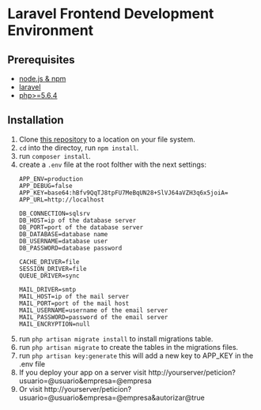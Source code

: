 # Laravel Frontend Development Environment

## Prerequisites

- [node.js & npm](https://nodejs.org/)
- [laravel](http://laravel.com/)
- [php>=5.6.4](http://php.net/)

## Installation

1. Clone [this repository](https://github.com/Alejandroem/garbo.git) to a location on your file system.
2. `cd` into the directoy, run `npm install`.
3. run `composer install`.
4. create a `.env` file at the root folther with the next settings:
    ```
    APP_ENV=production
    APP_DEBUG=false
    APP_KEY=base64:hBfv9QqTJ8tpFU7MeBqUN28+SlVJ64aVZH3q6x5joiA=
    APP_URL=http://localhost
    
    DB_CONNECTION=sqlsrv
    DB_HOST=ip of the database server
    DB_PORT=port of the database server
    DB_DATABASE=database name
    DB_USERNAME=database user
    DB_PASSWORD=database password
    
    CACHE_DRIVER=file
    SESSION_DRIVER=file
    QUEUE_DRIVER=sync
    
    MAIL_DRIVER=smtp
    MAIL_HOST=ip of the mail server
    MAIL_PORT=port of the mail host
    MAIL_USERNAME=username of the email server
    MAIL_PASSWORD=password of the email server
    MAIL_ENCRYPTION=null
    ```
5. run `php artisan migrate install` to install migrations table.
6. run `php artisan migrate` to create the tables in the migrations files.
7. run `php artisan key:generate` this will add a new key to APP_KEY in the .env file
8. If you deploy your app on a server visit http://yourserver/peticion?usuario=@usuario&empresa=@empresa
8. Or visit http://yourserver/peticion?usuario=@usuario&empresa=@empresa&autorizar@true
